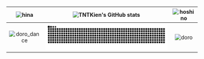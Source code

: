<!-- ![](https://github.com/TNTKien/TNTKien.github.io/blob/732f16ab6676e1c6fbf71d9739ef234fdbe87060/assets/images/tunonsense.gif) -->
<!--[![Discord Presence](https://lanyard.cnrad.dev/api/559979358404608001)](https://discord.com/users/559979358404608001)-->


| ![hina](https://cdn.discordapp.com/emojis/1263060723098058813.webp?size=128&animated=true)  | ![TNTKien's GitHub stats](https://github-readme-stats.vercel.app/api?username=TNTKien&show_icons=true&theme=dracula)  | ![hoshino](https://cdn.discordapp.com/emojis/1261961896278626376.webp?size=128&animated=true)  |
| :---: | :---: | :---: |
| ![doro_dance](https://cdn.discordapp.com/emojis/1295345795180003389.webp?size=128&animated=true) | <img src="https://raw.githubusercontent.com/TNTKien/TNTKien/output/snake.svg" alt="Snake animation" /> | ![doro](https://cdn.discordapp.com/emojis/1328165235198267392.webp?size=128&animated=true) |



